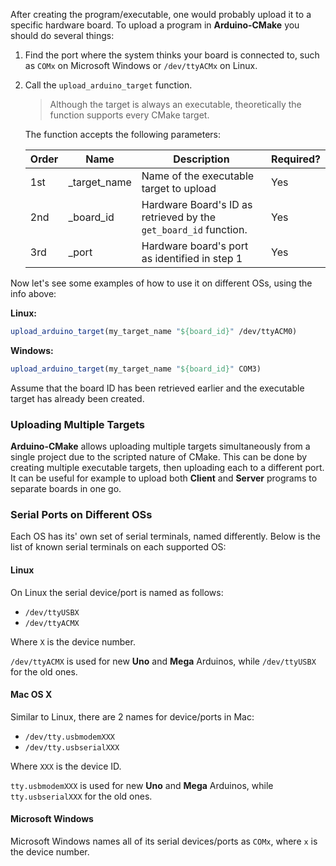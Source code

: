 After creating the program/executable, one would probably upload it to a specific hardware board.
To upload a program in **Arduino-CMake** you should do several things:

1. Find the port where the system thinks your board is connected to, such as `COMx` on Microsoft Windows or `/dev/ttyACMx` on Linux.

2. Call the `upload_arduino_target` function. 

   > Although the target is always an executable, theoretically the function supports every CMake target.

   The function accepts the following parameters:

   | Order | Name         | Description                                                  | Required? |
   | ----- | ------------ | ------------------------------------------------------------ | --------- |
   | 1st   | _target_name | Name of the executable target to upload                      | Yes       |
   | 2nd   | _board_id    | Hardware Board's ID as retrieved by the `get_board_id` function. | Yes       |
   | 3rd   | _port        | Hardware board's port as identified in step 1                | Yes       |

Now let's see some examples of how to use it on different OSs, using the info above:

**Linux:**

```cmake
upload_arduino_target(my_target_name "${board_id}" /dev/ttyACM0)
```

**Windows:**

```cmake
upload_arduino_target(my_target_name "${board_id}" COM3)
```
Assume that the board ID has been retrieved earlier and the executable target has already been created.

### Uploading Multiple Targets

**Arduino-CMake** allows uploading multiple targets simultaneously from a single project due to the scripted nature of CMake.
This can be done by creating multiple executable targets, then uploading each to a different port.
It can be useful for example to upload both **Client** and **Server** programs to separate boards in one go.

### Serial Ports on Different OSs

Each OS has its' own set of serial terminals, named differently.
Below is the list of known serial terminals on each supported OS:

#### Linux

On Linux the serial device/port is named as follows:

* `/dev/ttyUSBX`
* `/dev/ttyACMX`

Where `X` is the device number.

`/dev/ttyACMX` is used for new **Uno** and **Mega** Arduinos, while `/dev/ttyUSBX` for the old ones.

#### Mac OS X

Similar to Linux, there are 2 names for device/ports in Mac:

* `/dev/tty.usbmodemXXX`
* `/dev/tty.usbserialXXX`

Where `XXX` is the device ID.

`tty.usbmodemXXX` is used for new **Uno** and **Mega** Arduinos, while `tty.usbserialXXX` for the old ones.

#### Microsoft Windows

Microsoft Windows names all of its serial devices/ports as `COMx`, where `x` is the device number.